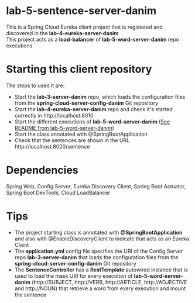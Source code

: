 # lab-5-sentence-server-danim

This is a Spring Cloud Eureka client project that is registered and discovered in the **lab-4-eureka-server-danim**<br>
This project acts as a **load-balancer** of **lab-5-word-server-danim** repo executions

# Starting this client repository

The steps to used it are:
- Start the **lab-3-server-danim** repo, which loads the configuration files from the **spring-cloud-server-config-danim** Git repository
- Start the **lab-4-eureka-server-danim** repo and check it's started correctly in http://localhost:8010
- Start the different executions of **lab-5-word-server-danim** ([See README from lab-5-word-server-danim](https://github.com/dlmogft/lab-5-word-server-danim/blob/main/README.md))
- Start the class annotated with @SpringBootApplication
- Check that the sentences are shown in the URL http://localhost:8020/sentence

# Dependencies

Spring Web, Config Server, Eureka Discovery Client, Spring Boot Actuator, Spring Boot DevTools, Cloud LoadBalancer

# Tips

- The project starting class is annotated with **@SpringBootApplication** and also with @EnableDiscoveryClient to indicate that acts as an Eureka Client
- The **application.yml** config file specifies the URI of the Config Server repo **lab-3-server-danim** that loads the configuration files from the **spring-cloud-server-config-danim** Git repository
- The **SentenceController** has a **RestTemplate** autowired instance that is used to load the mask URI for every execution of **lab-5-word-server-danim** (http://SUBJECT, http://VERB, http://ARTICLE, http://ADJECTIVE and http://NOUN) that retrieve a word from every execution and mount the sentence
